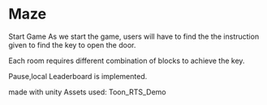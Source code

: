 # Maze

Start Game
As we start the game, users will have to find the the instruction given to find the key to open the door.

Each room requires different combination of blocks to achieve the key.

Pause,local Leaderboard is implemented.

made with unity
Assets used:
Toon_RTS_Demo
